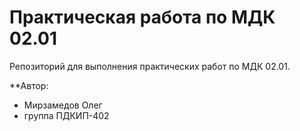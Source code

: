 # Практическая работа по МДК 02.01

Репозиторий для выполнения практических работ по МДК 02.01.

**Автор:
- Мирзамедов Олег
- группа ПДКИП-402
